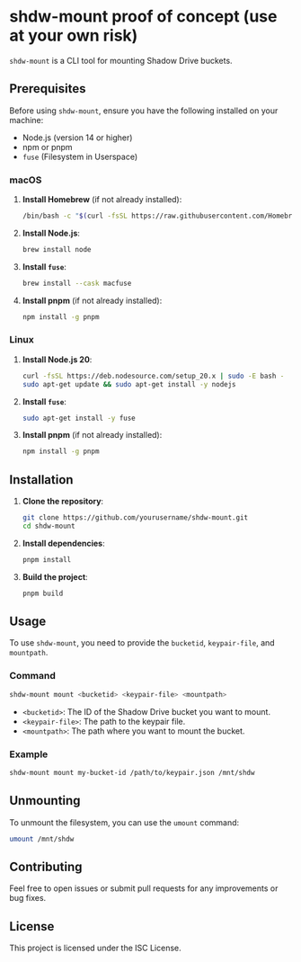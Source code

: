 # shdw-mount proof of concept (use at your own risk)

`shdw-mount` is a CLI tool for mounting Shadow Drive buckets.

## Prerequisites

Before using `shdw-mount`, ensure you have the following installed on your machine:

- Node.js (version 14 or higher)
- npm or pnpm
- `fuse` (Filesystem in Userspace)

### macOS

1. **Install Homebrew** (if not already installed):
   ```sh
   /bin/bash -c "$(curl -fsSL https://raw.githubusercontent.com/Homebrew/install/HEAD/install.sh)"
   ```

2. **Install Node.js**:
   ```sh
   brew install node
   ```

3. **Install `fuse`**:
   ```sh
   brew install --cask macfuse
   ```

4. **Install pnpm** (if not already installed):
   ```sh
   npm install -g pnpm
   ```

### Linux

1. **Install Node.js 20**:
   ```sh
   curl -fsSL https://deb.nodesource.com/setup_20.x | sudo -E bash -
   sudo apt-get update && sudo apt-get install -y nodejs
   ```

2. **Install `fuse`**:
   ```sh
   sudo apt-get install -y fuse
   ```

3. **Install pnpm** (if not already installed):
   ```sh
   npm install -g pnpm
   ```

## Installation

1. **Clone the repository**:
   ```sh
   git clone https://github.com/yourusername/shdw-mount.git
   cd shdw-mount
   ```

2. **Install dependencies**:
   ```sh
   pnpm install
   ```

3. **Build the project**:
   ```sh
   pnpm build
   ```

## Usage

To use `shdw-mount`, you need to provide the `bucketid`, `keypair-file`, and `mountpath`.

### Command

```sh
shdw-mount mount <bucketid> <keypair-file> <mountpath>
```

- `<bucketid>`: The ID of the Shadow Drive bucket you want to mount.
- `<keypair-file>`: The path to the keypair file.
- `<mountpath>`: The path where you want to mount the bucket.

### Example

```sh
shdw-mount mount my-bucket-id /path/to/keypair.json /mnt/shdw
```

## Unmounting

To unmount the filesystem, you can use the `umount` command:

```sh
umount /mnt/shdw
```

## Contributing

Feel free to open issues or submit pull requests for any improvements or bug fixes.

## License

This project is licensed under the ISC License.

